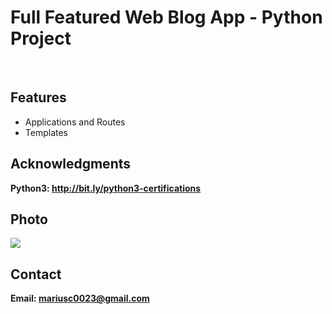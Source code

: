 <h1> Full Featured Web Blog App - Python Project</h1>
<br>
<h2>Features</h2>
<ul>
    <li>Applications and Routes</li>
    <li>Templates </li>
</ul>


<h2>Acknowledgments</h2>

<b> Python3: http://bit.ly/python3-certifications </b>
<br>

<h2>Photo</h2>
<img src="image.png">
<br>
<h2>Contact</h2>

<b> Email: mariusc0023@gmail.com </b>
